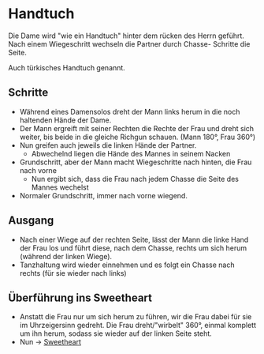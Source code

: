 # Handtuch

Die Dame wird "wie ein Handtuch" hinter dem rücken des Herrn geführt. Nach einem Wiegeschritt wechseln die Partner durch Chasse- Schritte die Seite.

Auch türkisches Handtuch genannt.

## Schritte

- Während eines Damensolos dreht der Mann links herum in die noch haltenden Hände der Dame.
- Der Mann ergreift mit seiner Rechten die Rechte der Frau und dreht sich weiter, bis beide in die gleiche Richgun schauen. (Mann 180°, Frau 360°)
- Nun greifen auch jeweils die linken Hände der Partner.
    - Abwechelnd liegen die Hände des Mannes in seinem Nacken
- Grundschritt, aber der Mann macht Wiegeschritte nach hinten, die Frau nach vorne
    - Nun ergibt sich, dass die Frau nach jedem Chasse die Seite des Mannes wechelst
- Normaler Grundschritt, immer nach vorne wiegend.

## Ausgang

- Nach einer Wiege auf der rechten Seite, lässt der Mann die linke Hand der Frau los und führt diese, nach dem Chasse, rechts um sich herum (während der linken Wiege).
- Tanzhaltung wird wieder einnehmen und es folgt ein Chasse nach rechts (für sie wieder nach links)

## Überführung ins Sweetheart

- Anstatt die Frau nur um sich herum zu führen, wir die Frau dabei für sie im Uhrzeigersinn gedreht. Die Frau dreht/"wirbelt" 360°, einmal komplett um ihn herum, sodass sie wieder auf der linken Seite steht.
- Nun -> [Sweetheart](Sweetheart.md)
